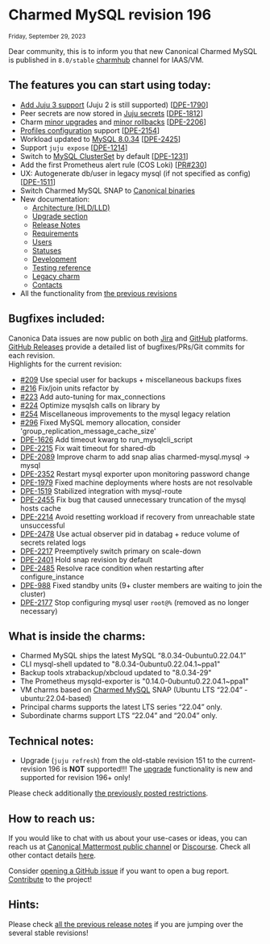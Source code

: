 # Charmed MySQL revision 196
<sub>Friday, September 29, 2023</sub>

Dear community, this is to inform you that new Canonical Charmed MySQL is published in `8.0/stable` [charmhub](https://charmhub.io/mysql?channel=8.0/stable) channel for IAAS/VM.

## The features you can start using today:

* [Add Juju 3 support](/t/11742) (Juju 2 is still supported) [[DPE-1790](https://warthogs.atlassian.net/browse/DPE-1790)]
* Peer secrets are now stored in [Juju secrets](https://juju.is/docs/juju/manage-secrets) [[DPE-1812](https://warthogs.atlassian.net/browse/DPE-1812)]
* Charm [minor upgrades](/t/11748) and [minor rollbacks](/t/11749) [[DPE-2206](https://warthogs.atlassian.net/browse/DPE-2206)]
* [Profiles configuration](/t/11973) support [[DPE-2154](https://warthogs.atlassian.net/browse/DPE-2154)]
* Workload updated to [MySQL 8.0.34](https://dev.mysql.com/doc/relnotes/mysql/8.0/en/news-8-0-34.html) [[DPE-2425](https://warthogs.atlassian.net/browse/DPE-2425)]
* Support `juju expose` [[DPE-1214](https://warthogs.atlassian.net/browse/DPE-1214)]
* Switch to [MySQL ClusterSet](https://dev.mysql.com/doc/mysql-shell/8.0/en/innodb-clusterset.html) by default [[DPE-1231](https://warthogs.atlassian.net/browse/DPE-1231)]
* Add the first Prometheus alert rule (COS Loki) [[PR#230](https://github.com/canonical/mysql-operator/pull/230)]
* UX: Autogenerate db/user in legacy mysql (if not specified as config) [[DPE-1511](https://warthogs.atlassian.net/browse/DPE-1511)]
* Switch Charmed MySQL SNAP to [Canonical binaries](https://launchpad.net/~data-platform)
* New documentation:
  * [Architecture (HLD/LLD)](/t/11756)
  * [Upgrade section](/t/11745)
  * [Release Notes](/t/11881)
  * [Requirements](/t/11742)
  * [Users](/t/10789)
  * [Statuses](/t/10624)
  * [Development](/t/11889)
  * [Testing reference](/t/11770)
  * [Legacy charm](/t/10788)
  * [Contacts](/t/11867)
* All the functionality from [the previous revisions](/t/11882)

## Bugfixes included:

Canonica Data issues are now public on both [Jira](https://warthogs.atlassian.net/jira/software/c/projects/DPE/issues/) and [GitHub](https://github.com/canonical/mysql-operator/issues) platforms.<br/>[GitHub Releases](https://github.com/canonical/mysql-operator/releases) provide a detailed list of bugfixes/PRs/Git commits for each revision.<br/>Highlights for the current revision:

* [#209](https://github.com/canonical/mysql-operator/pull/209) Use special user for backups + miscellaneous backups fixes
* [#216](https://github.com/canonical/mysql-operator/pull/216) Fix/join units refactor by 
* [#223](https://github.com/canonical/mysql-operator/pull/223) Add auto-tuning for max_connections
* [#224](https://github.com/canonical/mysql-operator/pull/224) Optimize mysqlsh calls on library by 
* [#254](https://github.com/canonical/mysql-operator/pull/254) Miscellaneous improvements to the mysql legacy relation
* [#296](https://github.com/canonical/mysql-operator/pull/296) Fixed MySQL memory allocation, consider 'group_replication_message_cache_size'
* [DPE-1626](https://warthogs.atlassian.net/browse/DPE-1626) Add timeout kwarg to run_mysqlcli_script
* [DPE-2215](https://warthogs.atlassian.net/browse/DPE-2215) Fix wait timeout for shared-db
* [DPE-2089](https://warthogs.atlassian.net/browse/DPE-2089) Improve charm to add snap alias charmed-mysql.mysql -> mysql
* [DPE-2352](https://warthogs.atlassian.net/browse/DPE-2352) Restart mysql exporter upon monitoring password change
* [DPE-1979](https://warthogs.atlassian.net/browse/DPE-1979) Fixed machine deployments where hosts are not resolvable
* [DPE-1519](https://warthogs.atlassian.net/browse/DPE-1519) Stabilized integration with mysql-route
* [DPE-2455](https://warthogs.atlassian.net/browse/DPE-2455) Fix bug that caused unnecessary truncation of the mysql hosts cache
* [DPE-2214](https://warthogs.atlassian.net/browse/DPE-2214) Avoid resetting workload if recovery from unreachable state unsuccessful
* [DPE-2478](https://warthogs.atlassian.net/browse/DPE-2478) Use actual observer pid in databag + reduce volume of secrets related logs
* [DPE-2217](https://warthogs.atlassian.net/browse/DPE-2217) Preemptively switch primary on scale-down
* [DPE-2401](https://warthogs.atlassian.net/browse/DPE-2401) Hold snap revision by default
* [DPE-2485](https://warthogs.atlassian.net/browse/DPE-2485) Resolve race condition when restarting after configure_instance
* [DPE-988](https://warthogs.atlassian.net/browse/DPE-988) Fixed standby units (9+ cluster members are waiting to join the cluster)
* [DPE-2177](https://warthogs.atlassian.net/browse/DPE-2177) Stop configuring mysql user `root@%` (removed as no longer necessary)

## What is inside the charms:

* Charmed MySQL ships the latest MySQL “8.0.34-0ubuntu0.22.04.1”
* CLI mysql-shell updated to "8.0.34-0ubuntu0.22.04.1~ppa1"
* Backup tools xtrabackup/xbcloud  updated to "8.0.34-29"
* The Prometheus mysqld-exporter is "0.14.0-0ubuntu0.22.04.1~ppa1"
* VM charms based on [Charmed MySQL](https://snapcraft.io/charmed-mysql) SNAP (Ubuntu LTS “22.04” - ubuntu:22.04-based)
* Principal charms supports the latest LTS series “22.04” only.
* Subordinate charms support LTS “22.04” and “20.04” only.

## Technical notes:

* Upgrade (`juju refresh`) from the old-stable revision 151 to the current-revision 196 is **NOT** supported!!! The [upgrade](/t/11745) functionality is new and supported for revision 196+ only!

Please check additionally [the previously posted restrictions](/t/11882).

## How to reach us:

If you would like to chat with us about your use-cases or ideas, you can reach us at [Canonical Mattermost public channel](https://chat.charmhub.io/charmhub/channels/data-platform) or [Discourse](https://discourse.charmhub.io/). Check all other contact details [here](/t/11867).

Consider [opening a GitHub issue](https://github.com/canonical/mysql-operator/issues) if you want to open a bug report.<br/>[Contribute](https://github.com/canonical/mysql-operator/blob/main/CONTRIBUTING.md) to the project!

## Hints:

Please check [all the previous release notes](/t/11882) if you are jumping over the several stable revisions!